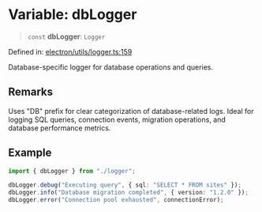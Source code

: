 # Variable: dbLogger

> `const` **dbLogger**: `Logger`

Defined in: [electron/utils/logger.ts:159](https://github.com/Nick2bad4u/Uptime-Watcher/blob/main/electron/utils/logger.ts#L159)

Database-specific logger for database operations and queries.

## Remarks

Uses "DB" prefix for clear categorization of database-related logs. Ideal for
logging SQL queries, connection events, migration operations, and database
performance metrics.

## Example

```typescript
import { dbLogger } from "./logger";

dbLogger.debug("Executing query", { sql: "SELECT * FROM sites" });
dbLogger.info("Database migration completed", { version: "1.2.0" });
dbLogger.error("Connection pool exhausted", connectionError);
```
